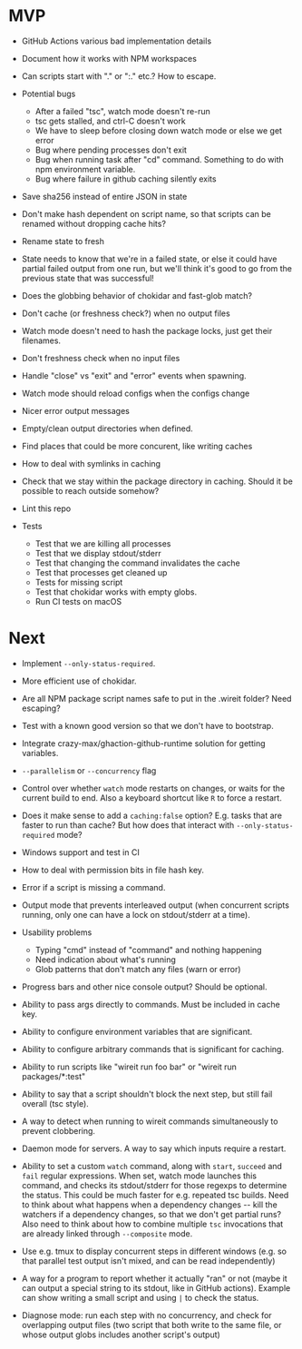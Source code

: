 # MVP

- GitHub Actions various bad implementation details

- Document how it works with NPM workspaces

- Can scripts start with "." or ":." etc.? How to escape.

- Potential bugs

  - After a failed "tsc", watch mode doesn't re-run
  - tsc gets stalled, and ctrl-C doesn't work
  - We have to sleep before closing down watch mode or else we get error
  - Bug where pending processes don't exit
  - Bug when running task after "cd" command. Something to do with npm
    environment variable.
  - Bug where failure in github caching silently exits

- Save sha256 instead of entire JSON in state

- Don't make hash dependent on script name, so that scripts can be renamed
  without dropping cache hits?

- Rename state to fresh

- State needs to know that we're in a failed state, or else it could have
  partial failed output from one run, but we'll think it's good to go from the
  previous state that was successful!

- Does the globbing behavior of chokidar and fast-glob match?

- Don't cache (or freshness check?) when no output files

- Watch mode doesn't need to hash the package locks, just get their filenames.

- Don't freshness check when no input files

- Handle "close" vs "exit" and "error" events when spawning.

- Watch mode should reload configs when the configs change

- Nicer error output messages

- Empty/clean output directories when defined.

- Find places that could be more concurent, like writing caches

- How to deal with symlinks in caching

- Check that we stay within the package directory in caching. Should it be
  possible to reach outside somehow?

- Lint this repo

- Tests

  - Test that we are killing all processes
  - Test that we display stdout/stderr
  - Test that changing the command invalidates the cache
  - Test that processes get cleaned up
  - Tests for missing script
  - Test that chokidar works with empty globs.
  - Run CI tests on macOS

# Next

- Implement `--only-status-required`.

- More efficient use of chokidar.

- Are all NPM package script names safe to put in the .wireit folder? Need
  escaping?

- Test with a known good version so that we don't have to bootstrap.

- Integrate crazy-max/ghaction-github-runtime solution for getting variables.

- `--parallelism` or `--concurrency` flag

- Control over whether `watch` mode restarts on changes, or waits for the
  current build to end. Also a keyboard shortcut like `R` to force a restart.

- Does it make sense to add a `caching:false` option? E.g. tasks that are faster
  to run than cache? But how does that interact with `--only-status-required`
  mode?

- Windows support and test in CI

- How to deal with permission bits in file hash key.

- Error if a script is missing a command.

- Output mode that prevents interleaved output (when concurrent scripts running,
  only one can have a lock on stdout/stderr at a time).

- Usability problems

  - Typing "cmd" instead of "command" and nothing happening
  - Need indication about what's running
  - Glob patterns that don't match any files (warn or error)

- Progress bars and other nice console output? Should be optional.

- Ability to pass args directly to commands. Must be included in cache key.

- Ability to configure environment variables that are significant.

- Ability to configure arbitrary commands that is significant for caching.

- Ability to run scripts like "wireit run foo bar" or "wireit run
  packages/\*:test"

- Ability to say that a script shouldn't block the next step, but still fail
  overall (tsc style).

- A way to detect when running to wireit commands simultaneously to prevent
  clobbering.

- Daemon mode for servers. A way to say which inputs require a restart.

- Ability to set a custom `watch` command, along with `start`, `succeed` and
  `fail` regular expressions. When set, watch mode launches this command, and
  checks its stdout/stderr for those regexps to determine the status. This could
  be much faster for e.g. repeated tsc builds. Need to think about what happens
  when a dependency changes -- kill the watchers if a dependency changes, so
  that we don't get partial runs? Also need to think about how to combine
  multiple `tsc` invocations that are already linked through `--composite` mode.

- Use e.g. tmux to display concurrent steps in different windows (e.g. so that
  parallel test output isn't mixed, and can be read independently)

- A way for a program to report whether it actually "ran" or not (maybe it can
  output a special string to its stdout, like in GitHub actions). Example can
  show writing a small script and using `|` to check the status.

- Diagnose mode: run each step with no concurrency, and check for overlapping
  output files (two script that both write to the same file, or whose output
  globs includes another script's output)
